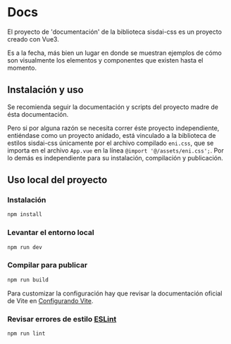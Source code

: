 # Docs

El proyecto de 'documentación' de la biblioteca sisdai-css es un proyecto creado con Vue3.

Es a la fecha, más bien un lugar en donde se muestran ejemplos de cómo son visualmente los elementos y componentes que existen hasta el momento.

## Instalación y uso

Se recomienda seguir la documentación y scripts del proyecto madre de ésta documentación. 

Pero si por alguna razón se necesita correr éste proyecto independiente, entiéndase como un proyecto anidado, está vinculado a la biblioteca de estilos sisdai-css únicamente por el archivo compilado `eni.css`, que se importa en el archivo `App.vue` en la línea `@import '@/assets/eni.css';`. Por lo demás es independiente para su instalación, compilación y publicación.

## Uso local del proyecto

### Instalación 
```sh
npm install
```

### Levantar el entorno local

```sh
npm run dev
```

### Compilar para publicar

```sh
npm run build
```

Para customizar la configuración hay que revisar la documentación oficial de Vite en [Configurando Vite](https://es.vitejs.dev/config/). 

### Revisar errores de estilo [ESLint](https://eslint.org/)

```sh
npm run lint
```
